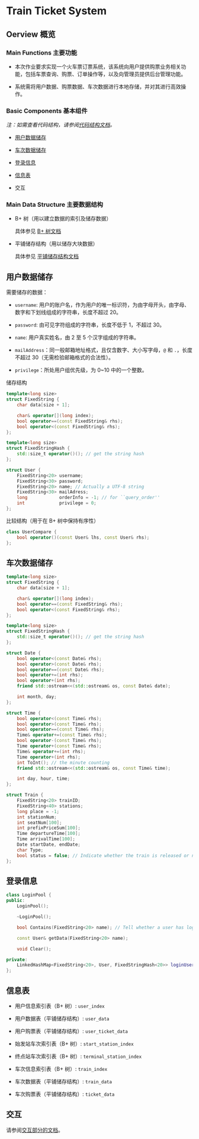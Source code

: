 # Train Ticket System

## Oerview 概览

### Main Functions 主要功能

- 本次作业要求实现一个火车票订票系统，该系统向用户提供购票业务相关功能，包括车票查询、购票、订单操作等，以及向管理员提供后台管理功能。

- 系统需将用户数据、购票数据、车次数据进行本地存储，并对其进行高效操作。

### Basic Components 基本组件

*注：如需查看代码结构，请参阅[代码结构文档](docs_code_structure.md)。*

- [用户数据储存](#用户数据储存)

- [车次数据储存](#车次数据储存)

- [登录信息](#登录信息)

- [信息表](#信息表)

- 交互

### Main Data Structure 主要数据结构

- B+ 树（用以建立数据的索引及储存数据）

  具体参见 [B+ 树文档](docs_bpt.md)

- 平铺储存结构（用以储存大块数据）

  具体参见 [平铺储存结构文档](docs_tile_storage.md)

## 用户数据储存

需要储存的数据：

- `username`: 用户的账户名，作为用户的唯一标识符，为由字母开头，由字母、数字和下划线组成的字符串，长度不超过 20。

- `password`: 由可见字符组成的字符串，长度不低于 1，不超过 30。

- `name`: 用户真实姓名，由 2 至 5 个汉字组成的字符串。

- `mailAddress`：同一般邮箱地址格式，且仅含数字、大小写字母，`@` 和 `.`，长度不超过 30（无需检验邮箱格式的合法性）。

- `privilege`：所处用户组优先级，为 0~10 中的一个整数。

储存结构

```c++
template<long size>
struct FixedString {
    char data[size + 1];

    char& operator[](long index);
    bool operator==(const FixedString& rhs);
    bool operator<(const FixedString& rhs);
};

template<long size>
struct FixedStringHash {
    std::size_t operator()(); // get the string hash
};

struct User {
    FixedString<20> username;
    FixedString<30> password;
    FixedString<20> name; // Actually a UTF-8 string
    FixedString<30> mailAdress;
    long            orderInfo = -1; // for ``query_order''
    int             privilege = 0;
};
```

比较结构（用于在 B+ 树中保持有序性）

```c++
class UserCompare {
    bool operator()(const User& lhs, const User& rhs);
};
```

## 车次数据储存

```c++
template<long size>
struct FixedString {
    char data[size + 1];

    char& operator[](long index);
    bool operator==(const FixedString& rhs);
    bool operator<(const FixedString& rhs);
};

template<long size>
struct FixedStringHash {
    std::size_t operator()(); // get the string hash
};

struct Date {
    bool operator<(const Date& rhs);
    bool operator>(const Date& rhs);
    bool operator==(const Date& rhs);
    bool operator+=(int rhs);
    bool operator+(int rhs);
    friend std::ostream<<(std::ostream& os, const Date& date);

    int month, day;
};

struct Time {
    bool operator<(const Time& rhs);
    bool operator>(const Time& rhs);
    bool operator==(const Time& rhs);
    Time& operator+=(const Time& rhs);
    bool operator-(const Time& rhs);
    Time operator+(const Time& rhs);
    Time& operator+=(int rhs);
    Time operator+(int rhs);
    int ToInt(); // the minute counting
    friend std::ostream<<(std::ostream& os, const Time& time);

    int day, hour, time;
};

struct Train {
    FixedString<20> trainID;
    FixedString<40> stations;
    long place = -1;
    int stationNum;
    int seatNum[100];
    int prefixPriceSum[100];
    Time departureTime[100];
    Time arrivalTime[100];
    Date startDate, endDate;
    char Type;
    bool status = false; // Indicate whether the train is released or not
};
```

## 登录信息
```c++
class LoginPool {
public:
    LoginPool();

    ~LoginPool();

    bool Contains(FixedString<20> name); // Tell whether a user has logged in

    const User& getData(FixedString<20> name);

    void Clear();

private:
    LinkedHashMap<FixedString<20>, User, FixedStringHash<20>> loginUserMap_;
};

```

## 信息表

- 用户信息索引表（B+ 树）: `user_index`

- 用户数据表（平铺储存结构）: `user_data`

- 用户购票表（平铺储存结构）: `user_ticket_data`

- 始发站车次索引表（B+ 树）: `start_station_index`

- 终点站车次索引表（B+ 树）: `terminal_station_index`

- 车次信息索引表（B+ 树）: `train_index`

- 车次数据表（平铺储存结构）: `train_data`

- 车次购票表（平铺储存结构）: `ticket_data`

## 交互

请参阅[交互部分的文档](docs_interaction.md)。
